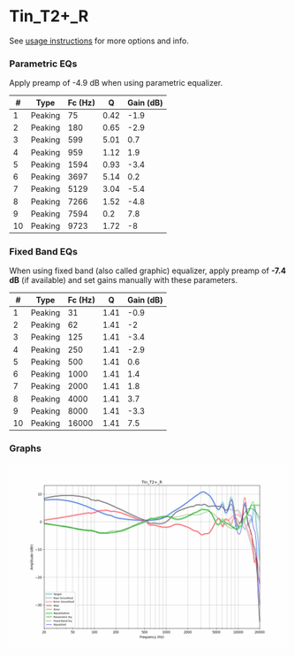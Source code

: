 # Tin_T2+_R
See [usage instructions](https://github.com/jaakkopasanen/AutoEq#usage) for more options and info.

### Parametric EQs
Apply preamp of -4.9 dB when using parametric equalizer.

|   # | Type    |   Fc (Hz) |    Q |   Gain (dB) |
|-----|---------|-----------|------|-------------|
|   1 | Peaking |        75 | 0.42 |        -1.9 |
|   2 | Peaking |       180 | 0.65 |        -2.9 |
|   3 | Peaking |       599 | 5.01 |         0.7 |
|   4 | Peaking |       959 | 1.12 |         1.9 |
|   5 | Peaking |      1594 | 0.93 |        -3.4 |
|   6 | Peaking |      3697 | 5.14 |         0.2 |
|   7 | Peaking |      5129 | 3.04 |        -5.4 |
|   8 | Peaking |      7266 | 1.52 |        -4.8 |
|   9 | Peaking |      7594 | 0.2  |         7.8 |
|  10 | Peaking |      9723 | 1.72 |        -8   |

### Fixed Band EQs
When using fixed band (also called graphic) equalizer, apply preamp of **-7.4 dB** (if available) and set gains manually with these parameters.

|   # | Type    |   Fc (Hz) |    Q |   Gain (dB) |
|-----|---------|-----------|------|-------------|
|   1 | Peaking |        31 | 1.41 |        -0.9 |
|   2 | Peaking |        62 | 1.41 |        -2   |
|   3 | Peaking |       125 | 1.41 |        -3.4 |
|   4 | Peaking |       250 | 1.41 |        -2.9 |
|   5 | Peaking |       500 | 1.41 |         0.6 |
|   6 | Peaking |      1000 | 1.41 |         1.4 |
|   7 | Peaking |      2000 | 1.41 |         1.8 |
|   8 | Peaking |      4000 | 1.41 |         3.7 |
|   9 | Peaking |      8000 | 1.41 |        -3.3 |
|  10 | Peaking |     16000 | 1.41 |         7.5 |

### Graphs
![](./Tin_T2+_R.png)
